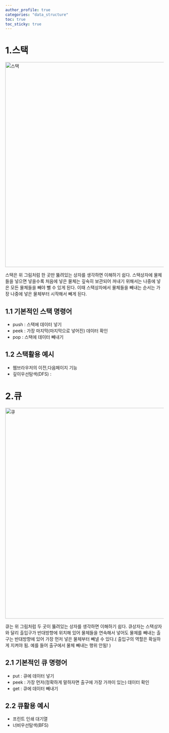 ```yaml
---
author_profile: true
categories: "data_structure"
toc: true
toc_sticky: true
---
```


# 1.스택

<img width="650" alt="스택" src="https://user-images.githubusercontent.com/96512568/171322971-c2f25e93-354a-4456-9442-0a9d536a1af7.png">

스택은 위 그림처럼 한 곳만 뚫려있는 상자를 생각하면 이해하기 쉽다. 스택상자에 물체들을 넣으면 넣을수록 처음에 넣은 물체는 깊숙히 보관되어 꺼내기 위해서는 나중에 넣은 모든 물체들을 빼야 뺄 수 있게 된다. 이때 스택상자에서 물체들을 빼내는 순서는 가장 나중에 넣은 물체부터 시작해서 빼게 된다.

## 1.1 기본적인 스택 명령어
- push : 스택에 데이터 넣기 
- peek : 가장 마지막(마지막으로 넣어진) 데이터 확인
- pop : 스택에 데이터 빼내기


## 1.2 스택활용 예시
- 웹브라우저의 이전,다음페이지 기능 
- 깊이우선탐색(DFS) : 

# 2.큐

<img width="668" alt="큐" src="https://user-images.githubusercontent.com/96512568/171323007-9fdd4e6b-26a9-4446-a4d1-a6b75db541c4.png">

큐는 위 그림처럼 두 곳이 뚫려있는 상자를 생각하면 이해하기 쉽다. 큐상자는 스택상자와 달리 출입구가 반대방향에 위치해 있어 물체들을 연속해서 넣어도 물체를 빼내는 출구는 반대방향에 있어 가장 먼저 넣은 물체부터 빼낼 수 있다.( 출입구의 역할은 확실하게 지켜야 됨. 예를 들어 출구에서 물체 빼내는 행위 안됨! )

## 2.1 기본적인 큐 명령어
- put : 큐에 데이터 넣기
- peek : 가장 먼저(정확하게 말하자면 출구에 가장 가까이 있는) 데이터 확인
- get : 큐에 데이터 빼내기

## 2.2 큐활용 예시
- 프린트 인쇄 대기열
- 너비우선탐색(BFS)
